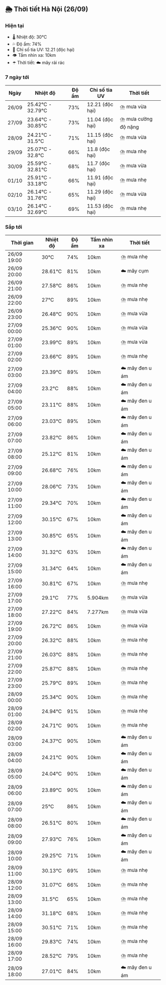 ## 🌦️ Thời tiết Hà Nội (26/09)

### Hiện tại

- 🌡️ Nhiệt độ: 30℃
- 💦 Độ ẩm: 74%
- 🌟 Chỉ số tia UV: 12.21 (độc hại)
- 👁️ Tầm nhìn xa: 10km
- ☂️ Thời tiết: ☁️ mây rải rác

### 7 ngày tới

| Ngày | Nhiệt độ | Độ ẩm | Chỉ số tia UV | Thời tiết |
| --- | --- | --- | --- | --- |
| 26/09 | 25.42℃ - 32.79℃ | 73% | 12.21 (độc hại) | ⛈️ mưa vừa |
| 27/09 | 23.64℃ - 30.85℃ | 73% | 11.04 (độc hại) | ⛈️ mưa cường độ nặng |
| 28/09 | 24.21℃ - 31.5℃ | 71% | 11.15 (độc hại) | ⛈️ mưa vừa |
| 29/09 | 25.07℃ - 32.8℃ | 66% | 11.8 (độc hại) | ⛈️ mưa nhẹ |
| 30/09 | 25.59℃ - 32.81℃ | 68% | 11.7 (độc hại) | ⛈️ mưa vừa |
| 01/10 | 25.91℃ - 33.18℃ | 66% | 11.91 (độc hại) | ⛈️ mưa nhẹ |
| 02/10 | 26.14℃ - 31.76℃ | 65% | 11.29 (độc hại) | ⛈️ mưa vừa |
| 03/10 | 26.14℃ - 32.69℃ | 69% | 11.53 (độc hại) | ⛈️ mưa nhẹ |

### Sắp tới

| Thời gian | Nhiệt độ | Độ ẩm | Tầm nhìn xa | Thời tiết |
| --- | --- | --- | --- | --- |
| 26/09 19:00 | 30℃ | 74% | 10km | ⛈️ mưa nhẹ |
| 26/09 20:00 | 28.61℃ | 81% | 10km | ☁️ mây cụm |
| 26/09 21:00 | 27.58℃ | 86% | 10km | ⛈️ mưa nhẹ |
| 26/09 22:00 | 27℃ | 89% | 10km | ⛈️ mưa nhẹ |
| 26/09 23:00 | 26.48℃ | 90% | 10km | ⛈️ mưa vừa |
| 27/09 00:00 | 25.36℃ | 90% | 10km | ⛈️ mưa vừa |
| 27/09 01:00 | 23.99℃ | 89% | 10km | ⛈️ mưa vừa |
| 27/09 02:00 | 23.66℃ | 89% | 10km | ⛈️ mưa nhẹ |
| 27/09 03:00 | 23.39℃ | 89% | 10km | ☁️ mây đen u ám |
| 27/09 04:00 | 23.2℃ | 88% | 10km | ☁️ mây đen u ám |
| 27/09 05:00 | 23.11℃ | 88% | 10km | ☁️ mây đen u ám |
| 27/09 06:00 | 23.03℃ | 89% | 10km | ☁️ mây đen u ám |
| 27/09 07:00 | 23.82℃ | 86% | 10km | ☁️ mây đen u ám |
| 27/09 08:00 | 25.12℃ | 81% | 10km | ☁️ mây đen u ám |
| 27/09 09:00 | 26.68℃ | 76% | 10km | ☁️ mây đen u ám |
| 27/09 10:00 | 28.06℃ | 73% | 10km | ☁️ mây đen u ám |
| 27/09 11:00 | 29.34℃ | 70% | 10km | ☁️ mây đen u ám |
| 27/09 12:00 | 30.15℃ | 67% | 10km | ☁️ mây đen u ám |
| 27/09 13:00 | 30.85℃ | 65% | 10km | ☁️ mây đen u ám |
| 27/09 14:00 | 31.32℃ | 63% | 10km | ☁️ mây đen u ám |
| 27/09 15:00 | 31.34℃ | 64% | 10km | ☁️ mây đen u ám |
| 27/09 16:00 | 30.81℃ | 67% | 10km | ⛈️ mưa nhẹ |
| 27/09 17:00 | 29.1℃ | 77% | 5.904km | ⛈️ mưa vừa |
| 27/09 18:00 | 27.22℃ | 84% | 7.277km | ⛈️ mưa vừa |
| 27/09 19:00 | 26.72℃ | 86% | 10km | ⛈️ mưa vừa |
| 27/09 20:00 | 26.32℃ | 88% | 10km | ⛈️ mưa nhẹ |
| 27/09 21:00 | 26.03℃ | 88% | 10km | ⛈️ mưa nhẹ |
| 27/09 22:00 | 25.87℃ | 88% | 10km | ⛈️ mưa nhẹ |
| 27/09 23:00 | 25.79℃ | 89% | 10km | ⛈️ mưa nhẹ |
| 28/09 00:00 | 25.34℃ | 90% | 10km | ⛈️ mưa nhẹ |
| 28/09 01:00 | 24.94℃ | 91% | 10km | ⛈️ mưa nhẹ |
| 28/09 02:00 | 24.71℃ | 90% | 10km | ⛈️ mưa nhẹ |
| 28/09 03:00 | 24.37℃ | 90% | 10km | ☁️ mây đen u ám |
| 28/09 04:00 | 24.21℃ | 90% | 10km | ☁️ mây đen u ám |
| 28/09 05:00 | 24.04℃ | 90% | 10km | ☁️ mây đen u ám |
| 28/09 06:00 | 23.89℃ | 90% | 10km | ☁️ mây đen u ám |
| 28/09 07:00 | 25℃ | 86% | 10km | ☁️ mây đen u ám |
| 28/09 08:00 | 26.51℃ | 80% | 10km | ☁️ mây đen u ám |
| 28/09 09:00 | 27.93℃ | 76% | 10km | ☁️ mây đen u ám |
| 28/09 10:00 | 29.25℃ | 71% | 10km | ☁️ mây đen u ám |
| 28/09 11:00 | 30.13℃ | 69% | 10km | ⛈️ mưa nhẹ |
| 28/09 12:00 | 31.07℃ | 66% | 10km | ⛈️ mưa nhẹ |
| 28/09 13:00 | 31.5℃ | 65% | 10km | ⛈️ mưa nhẹ |
| 28/09 14:00 | 31.18℃ | 68% | 10km | ⛈️ mưa nhẹ |
| 28/09 15:00 | 30.51℃ | 71% | 10km | ⛈️ mưa nhẹ |
| 28/09 16:00 | 29.83℃ | 74% | 10km | ⛈️ mưa nhẹ |
| 28/09 17:00 | 28.52℃ | 79% | 10km | ⛈️ mưa nhẹ |
| 28/09 18:00 | 27.01℃ | 84% | 10km | ☁️ mây đen u ám |
